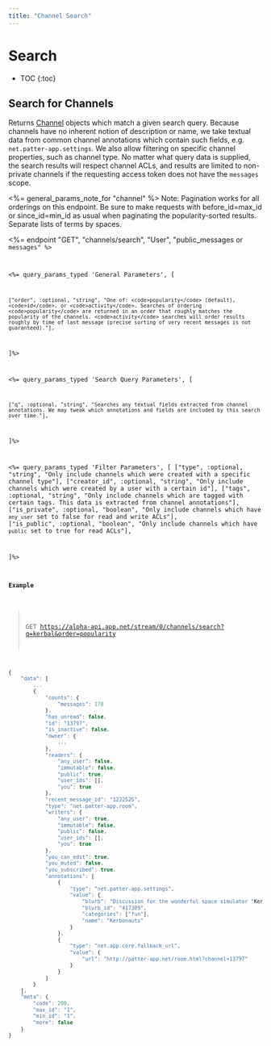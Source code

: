 ```yaml
---
title: "Channel Search"
---
```


# Search

* TOC
{:toc}

## Search for Channels

Returns [Channel](/docs/resources/channel/) objects which match a given search query. Because channels have no inherent notion of description or name, we take textual data from common channel annotations which contain such fields, e.g. <code>net.patter-app.settings</code>. We also allow filtering on specific channel properties, such as channel type. No matter what query data is supplied, the search results will respect channel ACLs, and results are limited to non-private channels if the requesting access token does not have the <code>messages</code> scope.

<%= general_params_note_for "channel" %> Note: Pagination works for all orderings on this endpoint. Be sure to make requests with before_id=max_id or since_id=min_id as usual when paginating the popularity-sorted results. Separate lists of terms by spaces.

<%= endpoint "GET", "channels/search", "User", "public_messages</code> or <code>messages" %>

<%= query_params_typed 'General Parameters', [

    ["order", :optional, "string", "One of: <code>popularity</code> (default), <code>id</code>, or <code>activity</code>. Searches of ordering <code>popularity</code> are returned in an order that roughly matches the popularity of the channels. <code>activity</code> searches will order results roughly by time of last message (precise sorting of very recent messages is not guaranteed)."],

]%>

<%= query_params_typed 'Search Query Parameters', [

    ["q", :optional, "string", "Searches any textual fields extracted from channel annotations. We may tweak which annotations and fields are included by this search over time."],

]%>


<%= query_params_typed 'Filter Parameters', [
    ["type", :optional, "string", "Only include channels which were created with a specific channel type"],
    ["creator_id", :optional, "string", "Only include channels which were created by a user with a certain id"],
    ["tags", :optional, "string", "Only include channels which are tagged with certain tags. This data is extracted from channel annotations"],
    ["is_private", :optional, "boolean", "Only include channels which have <code>any_user</code> set to false for read and write ACLs"],
    ["is_public", :optional, "boolean", "Only include channels which have <code>public</code> set to true for read ACLs"],

]%>

#### Example

> GET https://alpha-api.app.net/stream/0/channels/search?q=kerbal&order=popularity

~~~ js
{
    "data": [
        ...
        {
            "counts": {
                "messages": 178
            },
            "has_unread": false,
            "id": "13797",
            "is_inactive": false,
            "owner": {
                ...
            },
            "readers": {
                "any_user": false,
                "immutable": false,
                "public": true,
                "user_ids": [],
                "you": true
            },
            "recent_message_id": "1222525",
            "type": "net.patter-app.room",
            "writers": {
                "any_user": true,
                "immutable": false,
                "public": false,
                "user_ids": [],
                "you": true
            },
            "you_can_edit": true,
            "you_muted": false,
            "you_subscribed": true,
            "annotations": [
                {
                    "type": "net.patter-app.settings",
                    "value": {
                        "blurb": "Discussion for the wonderful space simulator "Kerbal Space Program." Rocket designs, missions, anecdotes etc. welcome",
                        "blurb_id": "417309",
                        "categories": ["fun"],
                        "name": "Kerbonauts"
                    }
                },
                {
                    "type": "net.app.core.fallback_url",
                    "value": {
                        "url": "http://patter-app.net/room.html?channel=13797"
                    }
                }
            ]
        }
    ],
    "meta": {
        "code": 200,
        "max_id": "1",
        "min_id": "1",
        "more": false
    }
}
~~~
